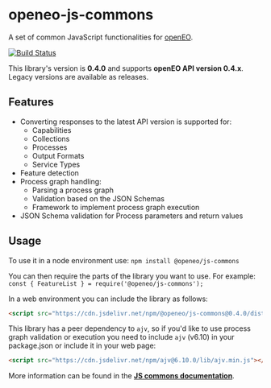 # openeo-js-commons
A set of common JavaScript functionalities for [openEO](http://openeo.org).

[![Build Status](https://travis-ci.org/Open-EO/openeo-js-commons.svg?branch=master)](https://travis-ci.org/Open-EO/openeo-js-commons)

This library's version is **0.4.0** and supports **openEO API version 0.4.x**. Legacy versions are available as releases.

## Features
- Converting responses to the latest API version is supported for:
    - Capabilities
    - Collections
    - Processes
    - Output Formats
    - Service Types
- Feature detection
- Process graph handling:
    - Parsing a process graph
    - Validation based on the JSON Schemas
    - Framework to implement process graph execution
- JSON Schema validation for Process parameters and return values

## Usage

To use it in a node environment use: `npm install @openeo/js-commons`

You can then require the parts of the library you want to use. For example: `const { FeatureList } = require('@openeo/js-commons');`

In a web environment you can include the library as follows:

```html
<script src="https://cdn.jsdelivr.net/npm/@openeo/js-commons@0.4.0/dist/main.min.js"></script>
```

This library has a peer dependency to `ajv`, so if you'd like to use process graph validation or execution you need to include `ajv` (v6.10) in your package.json or include it in your web page:

```html
<script src="https://cdn.jsdelivr.net/npm/ajv@6.10.0/lib/ajv.min.js"></script>
```

More information can be found in the [**JS commons documentation**](https://open-eo.github.io/openeo-js-commons/0.4.0/).